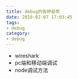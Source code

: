 ```yaml
---
title: debug的各种姿势
date: 2018-02-07 17:03:45
tags:
- debug 
category: 
- debug
---
```


- wireshark
- pc端和移动端调试
- node调试方法